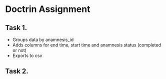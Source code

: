 # Doctrin Assignment
## Task 1.
- Groups data by anamnesis_id
- Adds columns for end time, start time and anamnesis status (completed or not)
- Exports to csv

## Task 2.



